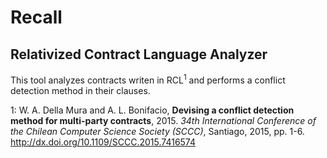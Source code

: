 # Recall
## Relativized Contract Language Analyzer

This tool analyzes contracts writen in RCL<sup>1</sup> and performs a conflict detection method in their clauses.

1: W. A. Della Mura and A. L. Bonifacio, **Devising a conflict detection method for multi-party contracts**, 2015. *34th International Conference of the Chilean Computer Science Society (SCCC)*, Santiago, 2015, pp. 1-6.
http://dx.doi.org/10.1109/SCCC.2015.7416574
